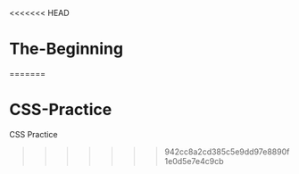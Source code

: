 <<<<<<< HEAD
# The-Beginning
=======
# CSS-Practice
CSS Practice
>>>>>>> 942cc8a2cd385c5e9dd97e8890f1e0d5e7e4c9cb

